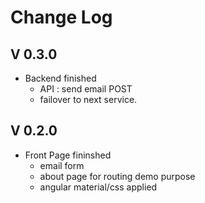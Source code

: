 # Change Log

## V 0.3.0

* Backend finished
  * API : send email POST
  * failover to next service.

## V 0.2.0

* Front Page fininshed
  * email form
  * about page for routing demo purpose
  * angular material/css applied
